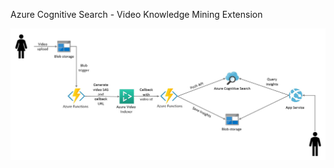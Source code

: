 Azure Cognitive Search - Video Knowledge Mining Extension

![architecture](./architecture.JPG "Archicture diagram")
